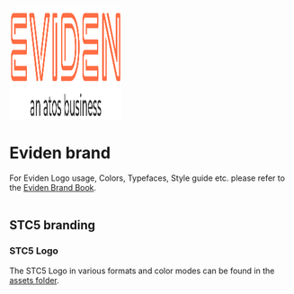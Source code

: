 <img src="https://github.com/DE-AMS-AD-VAPPS/brand/blob/main/assets/eviden-logo.svg" alt="Eviden Logo" width="200" height="200">

# Eviden brand
For Eviden Logo usage, Colors, Typefaces, Style guide etc. please refer to the [Eviden Brand Book](https://brand.eviden.com/).
<br />
<br />
## STC5 branding

### STC5 Logo
The STC5 Logo in various formats and color modes can be found in the [assets folder](assets/STC5-Logo).
